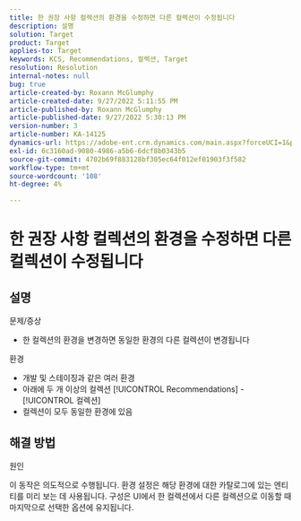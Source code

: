 ```yaml
---
title: 한 권장 사항 컬렉션의 환경을 수정하면 다른 컬렉션이 수정됩니다
description: 설명
solution: Target
product: Target
applies-to: Target
keywords: KCS, Recommendations, 컬렉션, Target
resolution: Resolution
internal-notes: null
bug: true
article-created-by: Roxann McGlumphy
article-created-date: 9/27/2022 5:11:55 PM
article-published-by: Roxann McGlumphy
article-published-date: 9/27/2022 5:30:13 PM
version-number: 3
article-number: KA-14125
dynamics-url: https://adobe-ent.crm.dynamics.com/main.aspx?forceUCI=1&pagetype=entityrecord&etn=knowledgearticle&id=0196a277-873e-ed11-9db1-00224808613b
exl-id: 6c3160ad-9080-4986-a5b6-6dcf8b0343b5
source-git-commit: 4702b69f883128bf305ec64f012ef01903f3f582
workflow-type: tm+mt
source-wordcount: '108'
ht-degree: 4%

---
```


# 한 권장 사항 컬렉션의 환경을 수정하면 다른 컬렉션이 수정됩니다

## 설명

문제/증상<br>
- 한 컬렉션의 환경을 변경하면 동일한 환경의 다른 컬렉션이 변경됩니다



환경
- 개발 및 스테이징과 같은 여러 환경
- 아래에 두 개 이상의 컬렉션 [!UICONTROL Recommendations] - [!UICONTROL 컬렉션]
- 컬렉션이 모두 동일한 환경에 있음



## 해결 방법


원인

이 동작은 의도적으로 수행됩니다. 환경 설정은 해당 환경에 대한 카탈로그에 있는 엔티티를 미리 보는 데 사용됩니다. 구성은 UI에서 한 컬렉션에서 다른 컬렉션으로 이동할 때 마지막으로 선택한 옵션에 유지됩니다.

